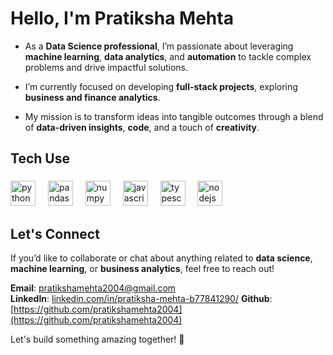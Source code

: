 # Hello, I'm Pratiksha Mehta

- As a **Data Science professional**, I’m passionate about leveraging **machine learning**, **data analytics**, and **automation** to tackle complex problems and drive impactful solutions.

- I’m currently focused on developing **full-stack projects**, exploring **business and finance analytics**.

- My mission is to transform ideas into tangible outcomes through a blend of **data-driven insights**, **code**, and a touch of **creativity**.

<h2 align="left">Tech Use</h2>

###

<div align="left">
  <img src="https://cdn.jsdelivr.net/gh/devicons/devicon/icons/python/python-original.svg" height="40" alt="python logo"  />
  <img width="12" />
  <img src="https://cdn.jsdelivr.net/gh/devicons/devicon/icons/pandas/pandas-original.svg" height="40" alt="pandas logo"  />
  <img width="12" />
  <img src="https://cdn.jsdelivr.net/gh/devicons/devicon/icons/numpy/numpy-original.svg" height="40" alt="numpy logo"  />
  <img width="12" />
  <img src="https://cdn.jsdelivr.net/gh/devicons/devicon/icons/javascript/javascript-original.svg" height="40" alt="javascript logo"  />
  <img width="12" />
  <img src="https://cdn.jsdelivr.net/gh/devicons/devicon/icons/typescript/typescript-original.svg" height="40" alt="typescript logo"  />
  <img width="12" />
  <img src="https://cdn.jsdelivr.net/gh/devicons/devicon/icons/nodejs/nodejs-original.svg" height="40" alt="nodejs logo"  />
</div>

###

<h2 align="left">Let's Connect</h2>

If you’d like to collaborate or chat about anything related to **data science**, **machine learning**, or **business analytics**, feel free to reach out!

**Email**: [pratikshamehta2004@gmail.com](mailto:pratikshamehta2004@gmail.com)  
**LinkedIn**: [linkedin.com/in/pratiksha-mehta-b77841290/](https://www.linkedin.com/in/pratiksha-mehta-b77841290/)
**Github**: [https://github.com/pratikshamehta2004](https://github.com/pratikshamehta2004)

Let's build something amazing together! 🚀

